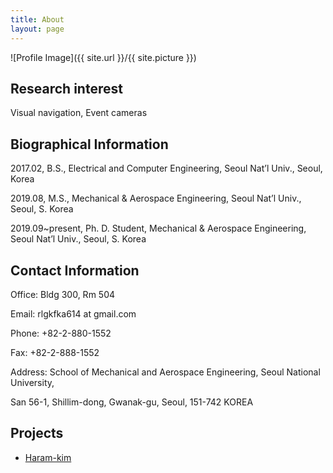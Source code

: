 ```yaml
---
title: About
layout: page
---
```

![Profile Image]({{ site.url }}/{{ site.picture }})

<p> 
<h2>Research interest</h2>
Visual navigation,
Event cameras
	
<h2>Biographical Information</h2>
<p> 2017.02, B.S., Electrical and Computer Engineering, Seoul Nat’l Univ., Seoul, Korea </p>
<p> 2019.08, M.S., Mechanical & Aerospace Engineering, Seoul Nat’l Univ., Seoul, S. Korea </p>
<p> 2019.09~present, Ph. D. Student, Mechanical & Aerospace Engineering, Seoul Nat’l Univ., Seoul, S. Korea </p>

<h2>Contact Information</h2>
<p> Office: Bldg 300, Rm 504 </p>
<p> Email: rlgkfka614 at gmail.com </p>
<p> Phone: +82-2-880-1552 </p>
<p> Fax: +82-2-888-1552 </p>
<p> Address: School of Mechanical and Aerospace Engineering, Seoul National University, </p>
<p> San 56-1, Shillim-dong, Gwanak-gu, Seoul, 151-742 KOREA </p>

<h2>Projects</h2>

<ul>
	<li><a href="https://github.com/">Haram-kim</a></li>
</ul>
